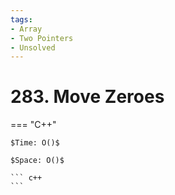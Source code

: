 ```yaml
---
tags:
- Array
- Two Pointers
- Unsolved
---
```



# 283. Move Zeroes

=== "C++"

    $Time: O()$

    $Space: O()$

    ``` c++
    ```